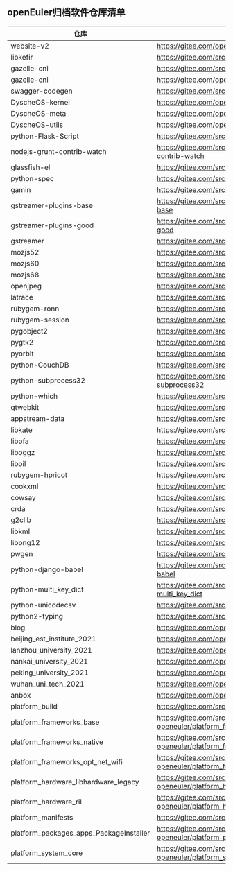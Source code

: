 ## openEuler归档软件仓库清单
| 仓库 | 仓库地址  | 归档原因|
|--|--|--|
| website-v2 |https://gitee.com/openeuler/website-v2| https://gitee.com/openeuler/community/pulls/4124 |
|libkefir|https://gitee.com/src-openeuler/libkefir| https://gitee.com/openeuler/community/pulls/3795|
|gazelle-cni|https://gitee.com/src-openeuler/gazelle-cni| https://gitee.com/openeuler/community/pulls/3795|
|gazelle-cni|https://gitee.com/openeuler/gazelle-cni| https://gitee.com/openeuler/community/pulls/3795|
|swagger-codegen|https://gitee.com/src-openeuler/swagger-codegen| https://gitee.com/openeuler/community/pulls/3795|
|DyscheOS-kernel|https://gitee.com/openeuler/DyscheOS-kernel|https://gitee.com/openeuler/community/pulls/3792|
|DyscheOS-meta|https://gitee.com/openeuler/DyscheOS-meta|https://gitee.com/openeuler/community/pulls/3792|
|DyscheOS-utils|https://gitee.com/openeuler/DyscheOS-utils|https://gitee.com/openeuler/community/pulls/3792|
|python-Flask-Script|https://gitee.com/src-openeuler/python-Flask-Script|https://gitee.com/openeuler/community/pulls/3702|
|nodejs-grunt-contrib-watch|https://gitee.com/src-openeuler/nodejs-grunt-contrib-watch|https://gitee.com/openeuler/community/pulls/3702|
|glassfish-el|https://gitee.com/src-openeuler/glassfish-el|https://gitee.com/openeuler/community/pulls/3603|
|python-spec|https://gitee.com/src-openeuler/python-spec|https://gitee.com/openeuler/community/pulls/3507|
|gamin|https://gitee.com/src-openeuler/gamin|https://gitee.com/openeuler/community/pulls/3496|
|gstreamer-plugins-base|https://gitee.com/src-openeuler/gstreamer-plugins-base|https://gitee.com/openeuler/community/pulls/3496|
|gstreamer-plugins-good|https://gitee.com/src-openeuler/gstreamer-plugins-good|https://gitee.com/openeuler/community/pulls/3496|
|gstreamer|https://gitee.com/src-openeuler/gstreamer|https://gitee.com/openeuler/community/pulls/3496|
|mozjs52|https://gitee.com/src-openeuler/mozjs52|https://gitee.com/src-openeuler/gstreamer|https://gitee.com/openeuler/community/pulls/3496|
|mozjs60|https://gitee.com/src-openeuler/mozjs60|https://gitee.com/src-openeuler/gstreamer|https://gitee.com/openeuler/community/pulls/3496|
|mozjs68|https://gitee.com/src-openeuler/mozjs68|https://gitee.com/openeuler/community/pulls/3496|
|openjpeg|https://gitee.com/src-openeuler/openjpeg|https://gitee.com/openeuler/community/pulls/3496|
|latrace|https://gitee.com/src-openeuler/latrace|https://gitee.com/openeuler/community/pulls/3245|
|rubygem-ronn|https://gitee.com/src-openeuler/rubygem-ronn|https://gitee.com/openeuler/community/pulls/3334|
|rubygem-session|https://gitee.com/src-openeuler/rubygem-session|https://gitee.com/openeuler/community/pulls/3334|
|pygobject2|https://gitee.com/src-openeuler/pygobject2|https://gitee.com/openeuler/community/pulls/3338|
|pygtk2|https://gitee.com/src-openeuler/pygtk2|https://gitee.com/openeuler/community/pulls/3338|
|pyorbit|https://gitee.com/src-openeuler/pyorbit|https://gitee.com/openeuler/community/pulls/3338|
|python-CouchDB|https://gitee.com/src-openeuler/python-CouchDB|https://gitee.com/openeuler/community/pulls/3338|
|python-subprocess32|https://gitee.com/src-openeuler/python-subprocess32|https://gitee.com/openeuler/community/pulls/3338|
|python-which|https://gitee.com/src-openeuler/python-which|https://gitee.com/openeuler/community/pulls/3338|
|qtwebkit|https://gitee.com/src-openeuler/qtwebkit|https://gitee.com/openeuler/community/pulls/3338|
|appstream-data|https://gitee.com/src-openeuler/appstream-data|https://gitee.com/openeuler/community/pulls/3372|
|libkate|https://gitee.com/src-openeuler/libkate|https://gitee.com/openeuler/community/pulls/3372|
|libofa|https://gitee.com/src-openeuler/libofa|https://gitee.com/openeuler/community/pulls/3372|
|liboggz|https://gitee.com/src-openeuler/liboggz|https://gitee.com/openeuler/community/pulls/3372|
|liboil|https://gitee.com/src-openeuler/liboil|https://gitee.com/openeuler/community/pulls/3372|
|rubygem-hpricot|https://gitee.com/src-openeuler/rubygem-hpricot|https://gitee.com/openeuler/community/pulls/3372|
|cookxml|https://gitee.com/src-openeuler/cookxml|https://gitee.com/openeuler/community/pulls/3323|
|cowsay|https://gitee.com/src-openeuler/cowsay|https://gitee.com/openeuler/community/pulls/3323|
|crda|https://gitee.com/src-openeuler/crda|https://gitee.com/openeuler/community/pulls/3323|
|g2clib|https://gitee.com/src-openeuler/g2clib|https://gitee.com/openeuler/community/pulls/3323|
|libkml|https://gitee.com/src-openeuler/libkml|https://gitee.com/openeuler/community/pulls/3323|
|libpng12|https://gitee.com/src-openeuler/libpng12|https://gitee.com/openeuler/community/pulls/3323|
|pwgen|https://gitee.com/src-openeuler/pwgen|https://gitee.com/openeuler/community/pulls/3323|
|python-django-babel|https://gitee.com/src-openeuler/python-django-babel|https://gitee.com/openeuler/community/pulls/3323|
|python-multi_key_dict|https://gitee.com/src-openeuler/python-multi_key_dict|https://gitee.com/openeuler/community/pulls/3323|
|python-unicodecsv|https://gitee.com/src-openeuler/python-unicodecsv|https://gitee.com/openeuler/community/pulls/3323|
|python2-typing|https://gitee.com/src-openeuler/python2-typing|https://gitee.com/openeuler/community/pulls/3323|
|blog|https://gitee.com/openeuler/blog|https://gitee.com/openeuler/community/pulls/3196|
|beijing_est_institute_2021|https://gitee.com/openeuler/beijing_est_institute_2021|https://gitee.com/openeuler/community/pulls/3117|
|lanzhou_university_2021|https://gitee.com/openeuler/lanzhou_university_2021|https://gitee.com/openeuler/community/pulls/3117|
|nankai_university_2021|https://gitee.com/openeuler/nankai_university_2021|https://gitee.com/openeuler/community/pulls/3117|
|peking_university_2021|https://gitee.com/openeuler/peking_university_2021|https://gitee.com/openeuler/community/pulls/3117|
|wuhan_uni_tech_2021|https://gitee.com/openeuler/wuhan_uni_tech_2021|https://gitee.com/openeuler/community/pulls/3117|
|anbox|https://gitee.com/openeuler/anbox|https://gitee.com/openeuler/community/pulls/3095|
|platform_build|https://gitee.com/src-openeuler/platform_build|https://gitee.com/openeuler/community/pulls/3095|
|platform_frameworks_base|https://gitee.com/src-openeuler/platform_frameworks_base|https://gitee.com/openeuler/community/pulls/3095|
|platform_frameworks_native|https://gitee.com/src-openeuler/platform_frameworks_native|https://gitee.com/openeuler/community/pulls/3095|
|platform_frameworks_opt_net_wifi|https://gitee.com/src-openeuler/platform_frameworks_opt_net_wifi|https://gitee.com/openeuler/community/pulls/3095|
|platform_hardware_libhardware_legacy|https://gitee.com/src-openeuler/platform_hardware_libhardware_legacy|https://gitee.com/openeuler/community/pulls/3095|
|platform_hardware_ril|https://gitee.com/src-openeuler/platform_hardware_ril|https://gitee.com/openeuler/community/pulls/3095|
|platform_manifests|https://gitee.com/src-openeuler/platform_manifests|https://gitee.com/openeuler/community/pulls/3095|
|platform_packages_apps_PackageInstaller|https://gitee.com/src-openeuler/platform_packages_apps_PackageInstaller|https://gitee.com/openeuler/community/pulls/3095|
|platform_system_core|https://gitee.com/src-openeuler/platform_system_core|https://gitee.com/openeuler/community/pulls/3095|